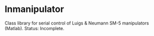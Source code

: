 lnmanipulator
=============

Class library for serial control of Luigs &amp; Neumann SM-5 manipulators (Matlab).
Status: Incomplete.
